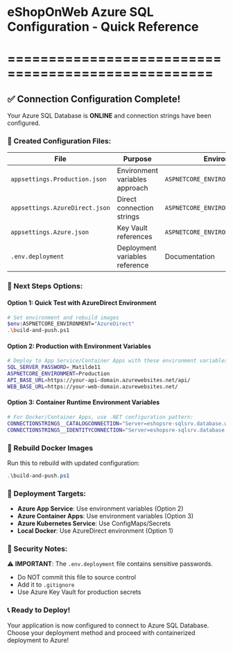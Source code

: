 # eShopOnWeb Azure SQL Configuration - Quick Reference
# ===================================================

## ✅ Connection Configuration Complete!

Your Azure SQL Database is **ONLINE** and connection strings have been configured.

### 📁 Created Configuration Files:

| File | Purpose | Environment |
|------|---------|-------------|
| `appsettings.Production.json` | Environment variables approach | `ASPNETCORE_ENVIRONMENT=Production` |
| `appsettings.AzureDirect.json` | Direct connection strings | `ASPNETCORE_ENVIRONMENT=AzureDirect` |
| `appsettings.Azure.json` | Key Vault references | `ASPNETCORE_ENVIRONMENT=Azure` |
| `.env.deployment` | Deployment variables reference | Documentation |

### 🚀 Next Steps Options:

#### Option 1: Quick Test with AzureDirect Environment
```bash
# Set environment and rebuild images
$env:ASPNETCORE_ENVIRONMENT="AzureDirect"
.\build-and-push.ps1
```

#### Option 2: Production with Environment Variables
```bash
# Deploy to App Service/Container Apps with these environment variables:
SQL_SERVER_PASSWORD=_Matilde11
ASPNETCORE_ENVIRONMENT=Production
API_BASE_URL=https://your-api-domain.azurewebsites.net/api/
WEB_BASE_URL=https://your-web-domain.azurewebsites.net/
```

#### Option 3: Container Runtime Environment Variables
```bash
# For Docker/Container Apps, use .NET configuration pattern:
CONNECTIONSTRINGS__CATALOGCONNECTION="Server=eshopsre-sqlsrv.database.windows.net;Database=eshopdb;User Id=eshopsreadmin;Password=_Matilde11;Encrypt=true;TrustServerCertificate=false;Connection Timeout=30;"
CONNECTIONSTRINGS__IDENTITYCONNECTION="Server=eshopsre-sqlsrv.database.windows.net;Database=eshopdb;User Id=eshopsreadmin;Password=_Matilde11;Encrypt=true;TrustServerCertificate=false;Connection Timeout=30;"
```

### 🔄 Rebuild Docker Images

Run this to rebuild with updated configuration:
```powershell
.\build-and-push.ps1
```

### 🎯 Deployment Targets:

- **Azure App Service**: Use environment variables (Option 2)
- **Azure Container Apps**: Use environment variables (Option 3)
- **Azure Kubernetes Service**: Use ConfigMaps/Secrets
- **Local Docker**: Use AzureDirect environment (Option 1)

### 🔐 Security Notes:

⚠️  **IMPORTANT**: The `.env.deployment` file contains sensitive passwords. 
- Do NOT commit this file to source control
- Add it to `.gitignore`
- Use Azure Key Vault for production secrets

### 📞 Ready to Deploy!

Your application is now configured to connect to Azure SQL Database. Choose your deployment method and proceed with containerized deployment to Azure!
